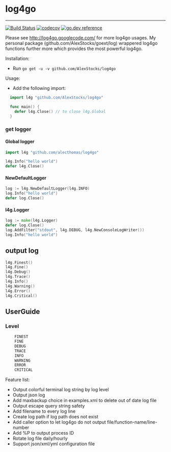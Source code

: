 # log4go
---

[![Build Status](https://travis-ci.org/AlexStocks/log4go.svg?branch=master)](https://travis-ci.org/AlexStocks/log4go)
[![codecov](https://codecov.io/gh/AlexStocks/log4go/branch/master/graph/badge.svg)](https://codecov.io/gh/AlexStocks/log4go)
[![go.dev reference](https://img.shields.io/badge/go.dev-reference-007d9c?logo=go&logoColor=white&style=flat-square)](https://pkg.go.dev/github.com/AlexStocks/log4go?tab=doc)

Please see http://log4go.googlecode.com/ for more log4go usages. My personal
package (github.com/AlexStocks/goext/log) wrappered log4go functions further
more which provides the most powerful log4go.

Installation:
- Run `go get -u -v github.com/AlexStocks/log4go`

Usage:

- Add the following import:

``` Go
  import l4g "github.com/AlexStocks/log4go"

  func main() {
  	defer l4g.Close() // to close l4g.Global
  }
```

### get logger

#### Global logger

```go
import l4g "github.com/alecthomas/log4go"

l4g.Info("hello world")
defer l4g.Close()
```

#### NewDefaultLogger

```go
log := l4g.NewDefaultLogger(l4g.INFO)
log.Info("hello world")
defer log.Close()
```

#### l4g.Logger

```go
log := make(l4g.Logger)
defer log.Close()
log.AddFilter("stdout", l4g.DEBUG, l4g.NewConsoleLogWriter())
log.Info("hello world")
```

## output log

```go
l4g.Finest()
l4g.Fine()
l4g.Debug()
l4g.Trace()
l4g.Info()
l4g.Warning()
l4g.Error()
l4g.Critical()
```

## UserGuide

### Level

```go
	FINEST
	FINE
	DEBUG
	TRACE
	INFO
	WARNING
	ERROR
	CRITICAL
```

Feature list:

* Output colorful terminal log string by log level
* Output json log
* Add maxbackup choice in examples.xml to delete out of date log file
* Output escape query string safety
* Add filename to every log line
* Create log path if log path does not exist
* Add caller option to let log4go do not output file/function-name/line-number
* Add %P to output process ID
* Rotate log file daily/hourly
* Support json/xml/yml configuration file
